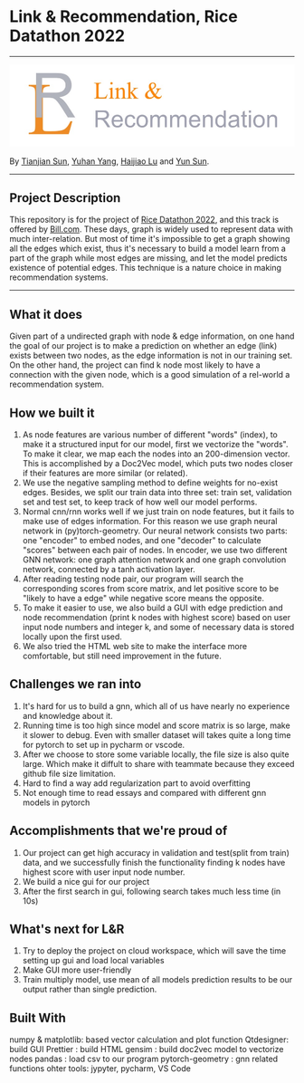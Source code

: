 # Link & Recommendation, Rice Datathon 2022
---

![](./imgs/logo.jpg)

By [Tianjian Sun](https://github.com/TianjianSun), [Yuhan Yang](https://github.com/yune-lilias), [Haijiao Lu](https://github.com/LHJ98) and [Yun Sun](https://github.com/SophieSUN88).

---

## Project Description

This repository is for the project of [Rice Datathon 2022](https://rice-datathon-2022.devpost.com/?ref_feature=challenge&ref_medium=discover), and this track is offered by [Bill.com](https://www.bill.com/). These days, graph is widely used to represent data with much inter-relation. But most of time it's impossible to get a graph showing all the edges which exist, thus it's necessary to build a model learn from a part of the graph while most edges are missing, and let the model predicts existence of potential edges. This technique is a nature choice in making recommendation systems.

---

## What it does
Given part of a undirected graph with node & edge information, on one hand the goal of our project is to make a prediction on whether an edge (link) exists between two nodes, as the edge information is not in our training set. On the other hand, the project can find k node most likely to have a connection with the given node, which is a good simulation of a rel-world a recommendation system.

## How we built it
1. As node features are various number of different "words" (index), to make it a structured input for our model, first we vectorize the "words". To make it clear, we map each the nodes into an 200-dimension vector. This is accomplished by a Doc2Vec model, which puts two nodes closer if their features are more similar (or related).
2. We use the negative sampling method to define weights for no-exist edges. Besides, we split our train data into three set: train set, validation set and test set, to keep track of how well our model performs.
3. Normal cnn/rnn works well if we just train on node features, but it fails to make use of edges information. For this reason we use graph neural network in (py)torch-geometry. Our neural network consists two parts: one "encoder" to embed nodes, and one "decoder" to calculate "scores" between each pair of nodes. In encoder, we use two different GNN network: one graph attention network and one graph convolution network, connected by a tanh activation layer.
4. After reading testing node pair, our program will search the corresponding scores from score matrix, and let positive score to be "likely to have a edge" while negative score means the opposite.
5. To make it easier to use, we also build a GUI with edge prediction and node recommendation (print k nodes with highest score) based on user input node numbers and integer k, and some of necessary data is stored locally upon the first used.
6. We also tried the HTML web site to make the interface more comfortable, but still need improvement in the future.

## Challenges we ran into
1. It's hard for us to build a gnn, which all of us have nearly no experience and knowledge about it.
2. Running time is too high since model and score matrix is so large, make it slower to debug. Even with smaller dataset will takes quite a long time for pytorch to set up in pycharm or vscode. 
3. After we choose to store some variable locally, the file size is also quite large. Which make it diffult to share with teammate because they exceed github file size limitation.
4. Hard to find a way add regularization part to avoid overfitting
5. Not enough time to read essays and compared with different gnn models in pytorch

## Accomplishments that we're proud of
1. Our project can get high accuracy in validation and test(split from train) data, and we successfully finish the functionality finding k nodes have highest score with user input node number. 
2. We build a nice gui for our project
3. After the first search in gui, following search takes much less time (in 10s) 

## What's next for L&R
1. Try to deploy the project on cloud workspace, which will save the time setting up gui and load local variables
2. Make GUI more user-friendly
3. Train multiply model, use mean of all models prediction results to be our output rather than single prediction.

## Built With
numpy & matplotlib: based vector calculation and plot function
Qtdesigner: build GUI
Prettier : build HTML
gensim : build doc2vec model to vectorize nodes
pandas : load csv to our program
pytorch-geometry : gnn related functions
ohter tools: jypyter, pycharm, VS Code